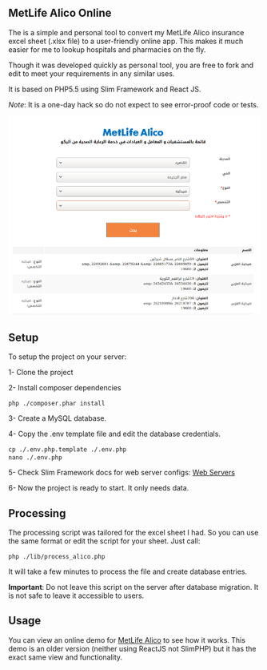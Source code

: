 ## MetLife Alico Online ##

The is a simple and personal tool to convert my MetLife Alico insurance excel sheet (.xlsx file) to a user-friendly online app. This makes it much easier for me to lookup hospitals and pharmacies on the fly.

Though it was developed quickly as personal tool, you are free to fork and edit to meet your requirements in any similar uses.

It is based on PHP5.5 using Slim Framework and React JS.

*Note*: It is a one-day hack so do not expect to see error-proof code or tests.

![screenshot](https://github.com/MahmoudAdly/alico/blob/master/img/alico-demo.png)

Setup
-----
To setup the project on your server:

1- Clone the project

2- Install composer dependencies


    php ./composer.phar install

3- Create a MySQL database.

4- Copy the .env template file and edit the database credentials.


    cp ./.env.php.template ./.env.php
    nano ./.env.php

5- Check Slim Framework docs for web server configs: [Web Servers](http://www.slimframework.com/docs/start/web-servers.html)

6- Now the project is ready to start. It only needs data.

Processing
----------
The processing script was tailored for the excel sheet I had. So you can use the same format or edit the script for your sheet.
Just call:

    php ./lib/process_alico.php
It will take a few minutes to process the file and create database entries.

**Important**:  Do not leave this script on the server after database migration. It is not safe to leave it accessible to users.

Usage
-----
You can view an online demo for [MetLife Alico](http://alico.sarmady.net/) to see how it works. This demo is an older version (neither using ReactJS not SlimPHP) but it has the exact same view and functionality.

